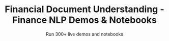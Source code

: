 ---
layout: demopagenew
title: Financial Document Understanding - Finance NLP Demos & Notebooks
seotitle: 'Financial NLP: Financial Document Understanding - John Snow Labs'
subtitle: Run 300+ live demos and notebooks
full_width: true
permalink: /financial_document_understanding
key: demo
nav_key: demo
article_header:
  type: demo
license: false
mode: immersivebg
show_edit_on_github: false
show_date: false
data:
  sections:  
    - secheader: yes
      secheader:
        - subtitle: Financial Document Understanding - Live Demos & Notebooks
          activemenu: financial_document_understanding
      source: yes
      source: 
        - title: Classify Financial Documents 
          id: classify_financial_documents_using_spark_ocr 
          image: 
              src: /assets/images/Classify_Financial_Documents_using_SparkOCR.svg
          excerpt: This demo shows how to classify finance documents using text and layout data with the new features offered by Spark OCR.
          actions:
          - text: Live Demo
            type: normal
            url: https://demo.johnsnowlabs.com/ocr/VISUAL_DOCUMENT_CLASSIFICATION_V3/
          - text: Colab
            type: blue_btn
            url: https://colab.research.google.com/github/JohnSnowLabs/spark-nlp-workshop/blob/master/tutorials/streamlit_notebooks/ocr/VISUAL_DOCUMENT_CLASSIFICATION_V3.ipynb
        - title: Extract Data from Scanned Invoices
          id: extract_entities_from_visual_documents  
          image: 
              src: /assets/images/Extract_entities_from_visual_documents.svg
          excerpt: Detect companies, total amounts and dates in scanned invoices using out of the box Spark OCR models. 
          actions:
          - text: Live Demo
            type: normal
            url: https://demo.johnsnowlabs.com/ocr/VISUAL_DOCUMENT_NER/
          - text: Colab
            type: blue_btn
            url: https://colab.research.google.com/github/JohnSnowLabs/spark-ocr-workshop/blob/master/jupyter/SparkOCRVisualDocumentNer.ipynb
        - title: Form Recognition
          id: form_recognition 
          image: 
              src: /assets/images/Detect_sentences_in_text.svg
          excerpt: This demo shows how to perceive data in forms as key-value pairs.
          actions:
          - text: Live Demo
            type: normal
            url: https://demo.johnsnowlabs.com/ocr/FORM_RECOGNITION/
          - text: Colab
            type: blue_btn
            url: https://colab.research.google.com/github/JohnSnowLabs/spark-ocr-workshop/blob/master/jupyter/FormRecognition/SparkOcrFormRecognition.ipynb
        - title: Financial Visual Question Answering
          id: financial_visual_question_answering 
          image: 
              src: /assets/images/Financial_Visual_Question_Answering.svg
          excerpt: Ask questions to financial documents in image format and get answers without any OCR involved.
          actions:
          - text: Live Demo
            type: normal
            url: https://demo.johnsnowlabs.com/finance/FIN_VISUAL_QUESTION_ANSWERING/
          - text: Colab
            type: blue_btn
            url: 
---